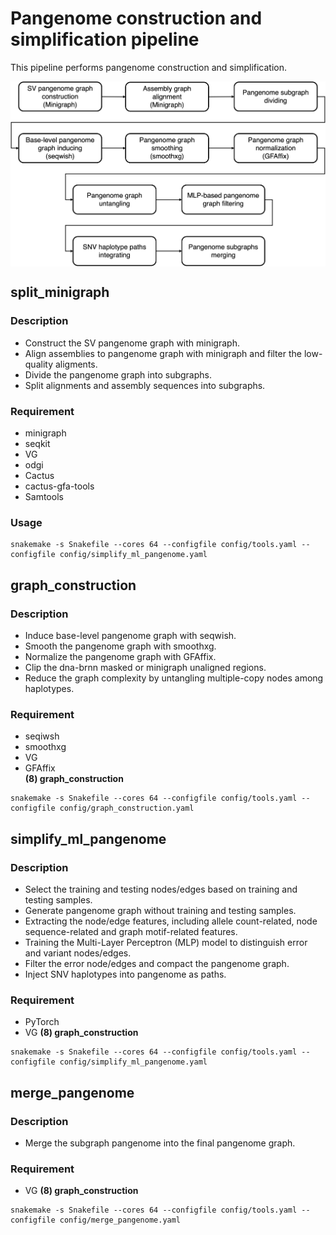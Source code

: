 # Pangenome construction and simplification pipeline
This pipeline performs pangenome construction and simplification.

<img align="middle" width="800" src="pangenome_construction.jpg"/>

## split_minigraph
### Description
-  Construct the SV pangenome graph with minigraph.
-  Align assemblies to pangenome graph with minigraph and filter the low-quality aligments.
-  Divide the pangenome graph into subgraphs.
-  Split alignments and assembly sequences into subgraphs.
### Requirement
-  minigraph
-  seqkit
-  VG
-  odgi
-  Cactus
-  cactus-gfa-tools
-  Samtools
### Usage
```shell
snakemake -s Snakefile --cores 64 --configfile config/tools.yaml --configfile config/simplify_ml_pangenome.yaml
```

## graph_construction
### Description
-  Induce base-level pangenome graph with seqwish.
-  Smooth the pangenome graph with smoothxg.
-  Normalize the pangenome graph with GFAffix.
-  Clip the dna-brnn masked or minigraph unaligned regions.
-  Reduce the graph complexity by untangling multiple-copy nodes among haplotypes.
### Requirement
-  seqiwsh
-  smoothxg
-  VG
-  GFAffix  
**(8) graph_construction**
```shell
snakemake -s Snakefile --cores 64 --configfile config/tools.yaml --configfile config/graph_construction.yaml
```

## simplify_ml_pangenome
### Description
-  Select the training and testing nodes/edges based on training and testing samples.
-  Generate pangenome graph without training and testing samples.
-  Extracting the node/edge features, including allele count-related, node sequence-related and graph motif-related features. 
-  Training the Multi-Layer Perceptron (MLP) model to distinguish error and variant nodes/edges.
-  Filter the error node/edges and compact the pangenome graph.
-  Inject SNV haplotypes into pangenome as paths.
### Requirement
-  PyTorch
-  VG
**(8) graph_construction**
```shell
snakemake -s Snakefile --cores 64 --configfile config/tools.yaml --configfile config/simplify_ml_pangenome.yaml
```

## merge_pangenome
### Description
-  Merge the subgraph pangenome into the final pangenome graph.
### Requirement
-  VG
**(8) graph_construction**
```shell
snakemake -s Snakefile --cores 64 --configfile config/tools.yaml --configfile config/merge_pangenome.yaml
```
